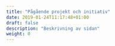```yaml
---
title: "Pågående projekt och initiativ"
date: 2019-01-24T11:17:48+01:00
draft: false
description: "Beskrivning av sidan"
weight: 0
---
```

